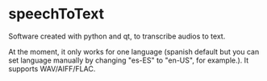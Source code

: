 # speechToText
Software created with python and qt, to transcribe audios to text.

At the moment, it only works for one language (spanish default but you can set language manually by changing "es-ES" to "en-US", for example.). It supports WAV/AIFF/FLAC.
